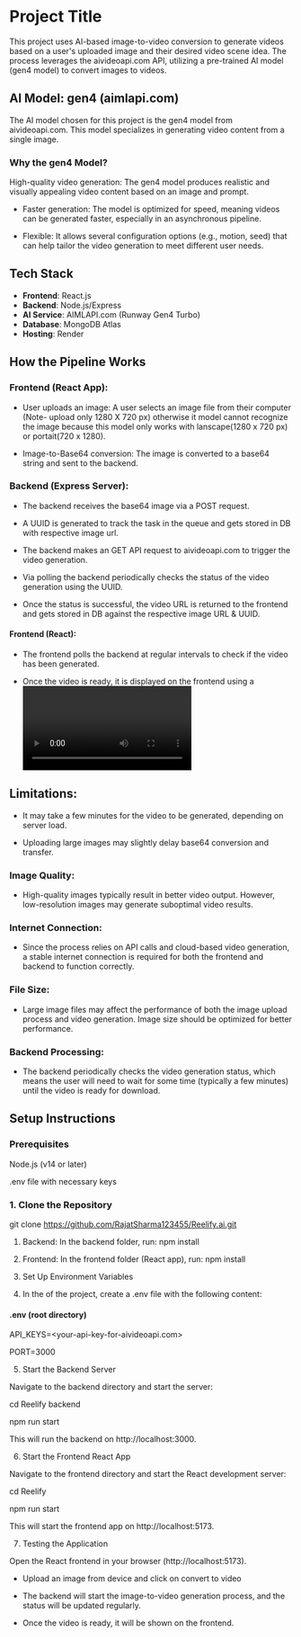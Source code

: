 # Project Title
This project uses AI-based image-to-video conversion to generate videos based on a user's uploaded image and their desired video scene idea. The process leverages the aivideoapi.com API, utilizing a pre-trained AI model (gen4 model) to convert images to videos.

## AI Model: gen4 (aimlapi.com)
The AI model chosen for this project is the gen4 model from aivideoapi.com. This model specializes in generating video content from a single image.

### Why the gen4 Model?
High-quality video generation: The gen4 model produces realistic and visually appealing video content based on an image and prompt.

- Faster generation: The model is optimized for speed, meaning videos can be generated faster, especially in an asynchronous pipeline.

- Flexible: It allows several configuration options (e.g., motion, seed) that can help tailor the video generation to meet different user needs.

## Tech Stack
- **Frontend**: React.js
- **Backend**: Node.js/Express
- **AI Service**: AIMLAPI.com (Runway Gen4 Turbo)
- **Database**: MongoDB Atlas
- **Hosting**: Render

## How the Pipeline Works
### Frontend (React App):

- User uploads an image: A user selects an image file from their computer (Note- upload only 1280 X 720 px) otherwise it model cannot recognize the image because this model only works with lanscape(1280 x 720 px) or portait(720 x 1280).

- Image-to-Base64 conversion: The image is converted to a base64 string and sent to the backend.

### Backend (Express Server):

- The backend receives the base64 image via a POST request.

- A UUID is generated to track the task in the queue and gets stored in DB with respective image url.

- The backend makes an GET API request to aivideoapi.com to trigger the video generation.

- Via polling the backend periodically checks the status of the video generation using the UUID.

- Once the status is successful, the video URL is returned to the frontend and gets stored in DB against the respective image URL & UUID.

#### Frontend (React):

- The frontend polls the backend at regular intervals to check if the video has been generated.

- Once the video is ready, it is displayed on the frontend using a <video> element.

## Limitations:

- It may take a few minutes for the video to be generated, depending on server load.

- Uploading large images may slightly delay base64 conversion and transfer.

### Image Quality:

- High-quality images typically result in better video output. However, low-resolution images may generate suboptimal video results.

### Internet Connection:

- Since the process relies on API calls and cloud-based video generation, a stable internet connection is required for both the frontend and backend to function correctly.

### File Size:

- Large image files may affect the performance of both the image upload process and video generation. Image size should be optimized for better performance.

### Backend Processing:

- The backend periodically checks the video generation status, which means the user will need to wait for some time (typically a few minutes) until the video is ready for download.

## Setup Instructions
 ### Prerequisites
 
Node.js (v14 or later)

.env file with necessary keys

### 1. Clone the Repository
git clone https://github.com/RajatSharma123455/Reelify.ai.git

1. Backend:
In the backend folder, run:
npm install

2. Frontend:
In the frontend folder (React app), run:
npm install

3. Set Up Environment Variables
   
4. In the of the project, create a .env file with the following content:

#### .env (root directory)
API_KEYS=<your-api-key-for-aivideoapi.com>

PORT=3000

5. Start the Backend Server
   
Navigate to the backend directory and start the server:

cd Reelify backend

npm run start

This will run the backend on http://localhost:3000.

6. Start the Frontend React App
   
Navigate to the frontend directory and start the React development server:

cd Reelify

npm run start

This will start the frontend app on http://localhost:5173.

7. Testing the Application
 
Open the React frontend in your browser (http://localhost:5173).

- Upload an image from device and click on convert to video

- The backend will start the image-to-video generation process, and the status will be updated regularly.

- Once the video is ready, it will be shown on the frontend.